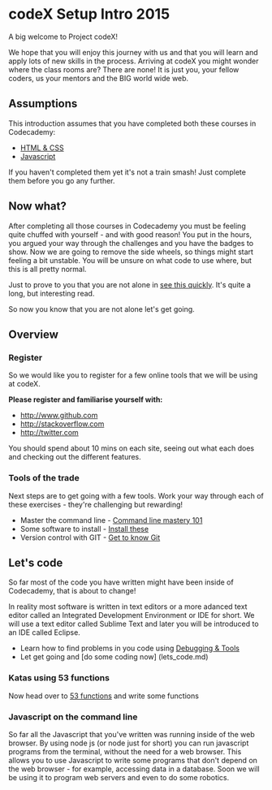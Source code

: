 # codeX Setup Intro 2015

A big welcome to Project codeX! 

We hope that you will enjoy this journey with us and that you will learn and apply lots of new skills in the process. Arriving at codeX you might wonder where the class rooms are? There are none! It is just you, your fellow coders, us your mentors and the BIG world wide web.

## Assumptions

This introduction assumes that you have completed both these courses in Codecademy:
 * [HTML & CSS](http://www.codecademy.com/en/tracks/web)
 * [Javascript](http://www.codecademy.com/en/tracks/javascript)

If you haven't completed them yet it's not a train smash! Just complete them before you go any further.

## Now what?

After completing all those courses in Codecademy you must be feeling quite chuffed with yourself - and with good reason! You put in the hours, you argued your way through the challenges and you have the badges to show. Now we are going to remove the side wheels, so things might start feeling a bit unstable. You will be unsure on what code to use where, but this is all pretty normal. 

Just to prove to you that you are not alone in [see this quickly](http://www.vikingcodeschool.com/posts/why-learning-to-code-is-so-damn-hard). It's quite a long, but interesting read.

So now you know that you are not alone let's get going.

## Overview

### Register

So we would like you to register for a few online tools that we will be using at codeX. 

**Please register and familiarise yourself with:**
* http://www.github.com
* http://stackoverflow.com
* http://twitter.com

You should spend about 10 mins on each site, seeing out what each does and checking out the different features.

### Tools of the trade
Next steps are to get going with a few tools.
Work your way through each of these exercises - they're challenging but rewarding!

* Master the command line - [Command line mastery 101](command_line.md)
* Some software to install - [Install these](software_to_install.md)
* Version control with GIT - [Get to know Git](know_git.md)

## Let's code

So far most of the code you have written might have been inside of Codecademy, that is about to change! 

In reality most software is written in text editors or a more adanced text editor called an Integrated Development Environment or IDE for short. We will use a text editor called Sublime Text and later you will be introduced to an IDE called Eclipse.

* Learn how to find problems in you code using [Debugging & Tools](debug_tools.md)
* Let get going and [do some coding now] (lets_code.md)

### Katas using 53 functions

Now head over to [53 functions](https://github.com/codex-academy/53functions/blob/master/README.md) and write some functions


### Javascript on the command line

So far all the Javascript that you've written was running inside of the web browser. 
By using node js (or node just for short) you can run javascript programs from the terminal, without the need for a web browser. This allows you to use Javascript to write some programs that don't depend on the web browser - for example, accessing data in a database. Soon we will be using it to program web servers and even to do some robotics.


